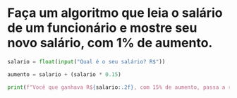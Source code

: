 # Faça um algoritmo que leia o salário de um funcionário e mostre seu novo salário, com 1% de aumento.

```py
salario = float(input("Qual é o seu salário? R$"))

aumento = salario + (salario * 0.15)

print(f"Você que ganhava R${salario:.2f}, com 15% de aumento, passa a receber R${aumento:.2f}.")
```